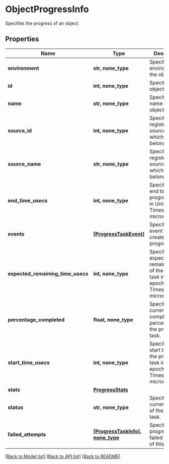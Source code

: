 # ObjectProgressInfo

Specifies the progress of an object.

## Properties
Name | Type | Description | Notes
------------ | ------------- | ------------- | -------------
**environment** | **str, none_type** | Specifies the environment of the object. | [optional] 
**id** | **int, none_type** | Specifies object id. | [optional] 
**name** | **str, none_type** | Specifies the name of the object. | [optional] 
**source_id** | **int, none_type** | Specifies registered source id to which object belongs. | [optional] 
**source_name** | **str, none_type** | Specifies registered source name to which object belongs. | [optional] 
**end_time_usecs** | **int, none_type** | Specifies the end time of the progress task in Unix epoch Timestamp(in microseconds). | [optional] 
**events** | [**[ProgressTaskEvent]**](ProgressTaskEvent.md) | Specifies the event log created for progress Task. | [optional] 
**expected_remaining_time_usecs** | **int, none_type** | Specifies the expected remaining time of the progress task in Unix epoch Timestamp(in microseconds). | [optional] 
**percentage_completed** | **float, none_type** | Specifies the current completed percentage of the progress task. | [optional] 
**start_time_usecs** | **int, none_type** | Specifies the start time of the progress task in Unix epoch Timestamp(in microseconds). | [optional] 
**stats** | [**ProgressStats**](ProgressStats.md) |  | [optional] 
**status** | **str, none_type** | Specifies the current status of the progress task. | [optional] 
**failed_attempts** | [**[ProgressTaskInfo], none_type**](ProgressTaskInfo.md) | Specifies progress for failed attempts of this object. | [optional] 

[[Back to Model list]](../README.md#documentation-for-models) [[Back to API list]](../README.md#documentation-for-api-endpoints) [[Back to README]](../README.md)


